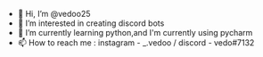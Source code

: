 - 👋 Hi, I’m @vedoo25
- 👀 I’m interested in creating discord bots 
- 🌱 I’m currently learning python,and I'm currently using pycharm 
- 📫 How to reach me : 
instagram - _.vedoo /
discord - vedo#7132

<!---
vedoo25/vedoo25 is a ✨ special ✨ repository because its `README.md` (this file) appears on your GitHub profile.
You can click the Preview link to take a look at your changes.
--->
